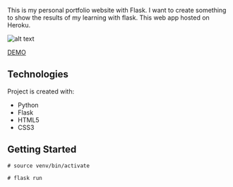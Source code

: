 This is my personal portfolio website with Flask. I want to create something to show the results of my learning with flask.
This web app hosted on Heroku.

![alt text](https://github.com/elaineyang7/elaineyang7.github.io/blob/master/images/portfolio_flask.png)

[DEMO](https://elaine-portfolio-web.herokuapp.com/)

## Technologies
Project is created with:
* Python
* Flask
* HTML5
* CSS3

## Getting Started
```
# source venv/bin/activate

# flask run
```

